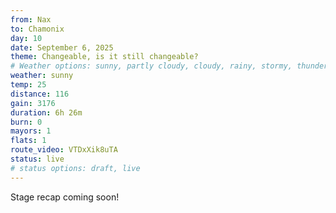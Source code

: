 ```yaml
---
from: Nax
to: Chamonix
day: 10
date: September 6, 2025
theme: Changeable, is it still changeable?
# Weather options: sunny, partly cloudy, cloudy, rainy, stormy, thunder, snowy, foggy
weather: sunny
temp: 25
distance: 116
gain: 3176
duration: 6h 26m
burn: 0
mayors: 1
flats: 1
route_video: VTDxXik8uTA
status: live
# status options: draft, live
---
```


Stage recap coming soon!
